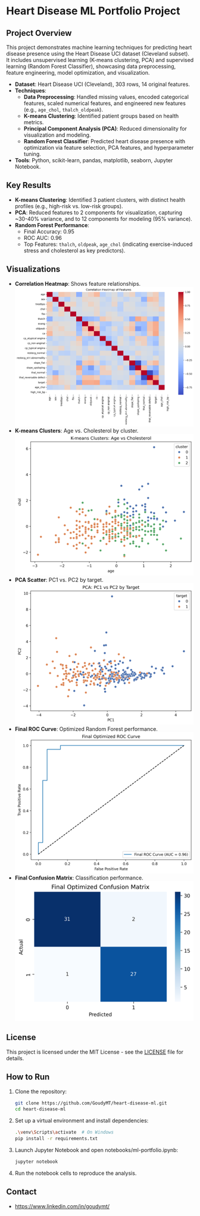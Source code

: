 # Heart Disease ML Portfolio Project

## Project Overview
This project demonstrates machine learning techniques for predicting heart disease presence using the Heart Disease UCI dataset (Cleveland subset). It includes unsupervised learning (K-means clustering, PCA) and supervised learning (Random Forest Classifier), showcasing data preprocessing, feature engineering, model optimization, and visualization.
- **Dataset**: Heart Disease UCI (Cleveland), 303 rows, 14 original features.
- **Techniques**:
  - **Data Preprocessing**: Handled missing values, encoded categorical features, scaled numerical features, and engineered new features (e.g., `age_chol`, `thalch_oldpeak`).
  - **K-means Clustering**: Identified patient groups based on health metrics.
  - **Principal Component Analysis (PCA)**: Reduced dimensionality for visualization and modeling.
  - **Random Forest Classifier**: Predicted heart disease presence with optimization via feature selection, PCA features, and hyperparameter tuning.
- **Tools**: Python, scikit-learn, pandas, matplotlib, seaborn, Jupyter Notebook.

## Key Results
- **K-means Clustering**: Identified 3 patient clusters, with distinct health profiles (e.g., high-risk vs. low-risk groups).
- **PCA**: Reduced features to 2 components for visualization, capturing ~30-40% variance, and to 12 components for modeling (95% variance).
- **Random Forest Performance**:
  - Final Accuracy: 0.95
  - ROC AUC: 0.96
  - Top Features: `thalch`, `oldpeak`, `age_chol` (indicating exercise-induced stress and cholesterol as key predictors).

## Visualizations
- **Correlation Heatmap**: Shows feature relationships.
  ![Correlation Heatmap](images/correlation_heatmap.png)
- **K-means Clusters**: Age vs. Cholesterol by cluster.
  ![Cluster Scatter](images/cluster_scatter.png)
- **PCA Scatter**: PC1 vs. PC2 by target.
  ![PCA Target Scatter](images/pca_target_scatter.png)
- **Final ROC Curve**: Optimized Random Forest performance.
  ![Final ROC Curve](images/final_roc_curve.png)
- **Final Confusion Matrix**: Classification performance.
  ![Final Confusion Matrix](images/final_confusion_matrix.png)

## License
This project is licensed under the MIT License - see the [LICENSE](LICENSE) file for details.

## How to Run
1. Clone the repository:
   ```bash
   git clone https://github.com/GoudyMT/heart-disease-ml.git
   cd heart-disease-ml

2. Set up a virtual environment and install dependencies:
    ```bash
    .\venv\Scripts\activate  # On Windows
    pip install -r requirements.txt

3. Launch Jupyter Notebook and open notebooks/ml-portfolio.ipynb:
    ```bash
    jupyter notebook

4. Run the notebook cells to reproduce the analysis.

## Contact
- https://www.linkedin.com/in/goudymt/